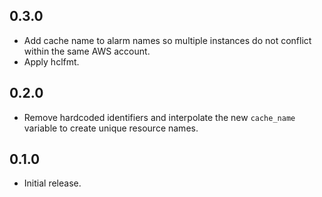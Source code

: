 ## 0.3.0

- Add cache name to alarm names so multiple instances do not conflict within
  the same AWS account.
- Apply hclfmt.

## 0.2.0

- Remove hardcoded identifiers and interpolate the new `cache_name` variable to
  create unique resource names.

## 0.1.0

- Initial release.
